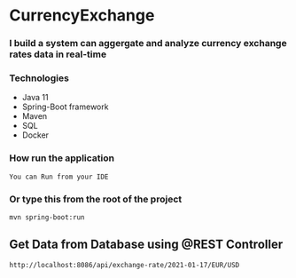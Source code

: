 # CurrencyExchange

### I  build a system can aggergate and analyze currency exchange rates data in real-time

### Technologies
- Java 11
- Spring-Boot framework
- Maven
- SQL
- Docker

### How  run the application

```
You can Run from your IDE 

```

### Or type this from the root of the project

```
mvn spring-boot:run

```


## Get Data from Database using @REST Controller

```
http://localhost:8086/api/exchange-rate/2021-01-17/EUR/USD